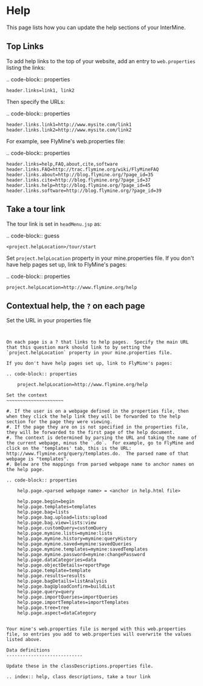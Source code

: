Help
================================

This page lists how you can update the help sections of your InterMine. 

Top Links
----------

To add help links to the top of your website, add an entry to `web.properties` listing the links:

.. code-block:: properties

	header.links=link1, link2

Then specify the URLs:

.. code-block:: properties

	header.links.link1=http://www.mysite.com/link1
	header.links.link2=http://www.mysite.com/link2

For example, see FlyMine's web.properties file:

.. code-block:: properties

	header.links=help,FAQ,about,cite,software
	header.links.FAQ=http://trac.flymine.org/wiki/FlyMineFAQ
	header.links.about=http://blog.flymine.org/?page_id=35
	header.links.cite=http://blog.flymine.org/?page_id=37
	header.links.help=http://blog.flymine.org/?page_id=45
	header.links.software=http://blog.flymine.org/?page_id=39

Take a tour link
---------------------

The tour link is set in `headMenu.jsp` as:

.. code-block:: guess

	<project.helpLocation>/tour/start

Set `project.helpLocation` property in your mine.properties file.  If you don't have help pages set up, link to FlyMine's pages:

.. code-block:: properties

	project.helpLocation=http://www.flymine.org/help


Contextual help, the `?` on each page
-------------------------------------------

Set the URL in your properties file
~~~~~~~~~~~~~~~~~~~~~~~~~~~~~~~~~~~~~~~~~~


On each page is a ? that links to help pages.  Specify the main URL that this question mark should link to by setting the `project.helpLocation` property in your mine.properties file.  

If you don't have help pages set up, link to FlyMine's pages:

.. code-block:: properties

	project.helpLocation=http://www.flymine.org/help

Set the context
~~~~~~~~~~~~~~~~~~~~~

#. If the user is on a webpage defined in the properties file, then when they click the help link they will be forwarded to the help section for the page they were viewing.  
#. If the page they are on is not specified in the properties file, they will be forwarded to the first page of the help document.
#. The context is determined by parsing the URL and taking the name of the current webpage, minus the `.do`.  For example, go to FlyMine and click on the 'templates' tab, this is the URL:  http://www.flymine.org/query/templates.do.  The parsed name of that webpage is "templates".  
#. Below are the mappings from parsed webpage name to anchor names on the help page.

.. code-block:: properties

	help.page.<parsed webpage name> = <anchor in help.html file>

	help.page.begin=begin
	help.page.templates=templates
	help.page.bag=lists
	help.page.bag.upload=lists:upload
	help.page.bag.view=lists:view
	help.page.customQuery=customQuery
	help.page.mymine.lists=mymine:lists
	help.page.mymine.history=mymine:queryHistory
	help.page.mymine.saved=mymine:savedQueries
	help.page.mymine.templates=mymine:savedTemplates
	help.page.mymine.password=mymine:changePassword
	help.page.dataCategories=data
	help.page.objectDetails=reportPage
	help.page.template=template
	help.page.results=results
	help.page.bagDetails=listAnalysis
	help.page.bagUploadConfirm=buildList
	help.page.query=query
	help.page.importQueries=importQueries
	help.page.importTemplates=importTemplates
	help.page.tree=tree
	help.page.aspect=dataCategory


Your mine's web.properties file is merged with this web.properties file, so entries you add to web.properties will overwrite the values listed above.

Data definitions
----------------------------

Update these in the classDescriptions.properties file.

.. index:: help, class descriptions, take a tour link